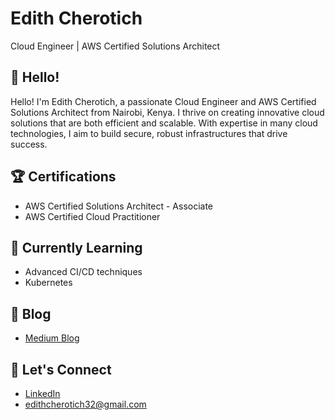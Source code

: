 # Edith Cherotich

Cloud Engineer | AWS Certified Solutions Architect 

## 👋 Hello!

Hello! I'm Edith Cherotich, a passionate Cloud Engineer and AWS Certified Solutions Architect from Nairobi, Kenya. I thrive on creating innovative cloud solutions that are both efficient and scalable. With expertise in many cloud technologies, I aim to build secure, robust infrastructures that drive success.

## 🏆 Certifications

- AWS Certified Solutions Architect - Associate
- AWS Certified Cloud Practitioner

## 🌱 Currently Learning

- Advanced CI/CD techniques
- Kubernetes

## 📝 Blog

- [Medium Blog](https://medium.com/@edithcherotich32)

## 💬 Let's Connect

- [LinkedIn](https://www.linkedin.com/in/edith-cherotich/)
- [edithcherotich32@gmail.com](mailto:edithcherotich32@gmail.com)

